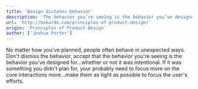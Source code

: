 ```yaml
---
title: 'Design dictates behavior'
description: 'The behavior you’re seeing is the behavior you’ve designed for.'
url: 'http://bokardo.com/principles-of-product-design/'
origin: 'Principles of Product Design'
author: ['Joshua Porter']
---
```


No matter how you've planned, people often behave in unexpected ways. Don't dismiss the behavior, accept that the behavior you're seeing is the behavior you've designed for…whether or not it was intentional. If it was something you didn't plan for, your probably need to focus more on the core interactions more...make them as tight as possible to focus the user's efforts.
